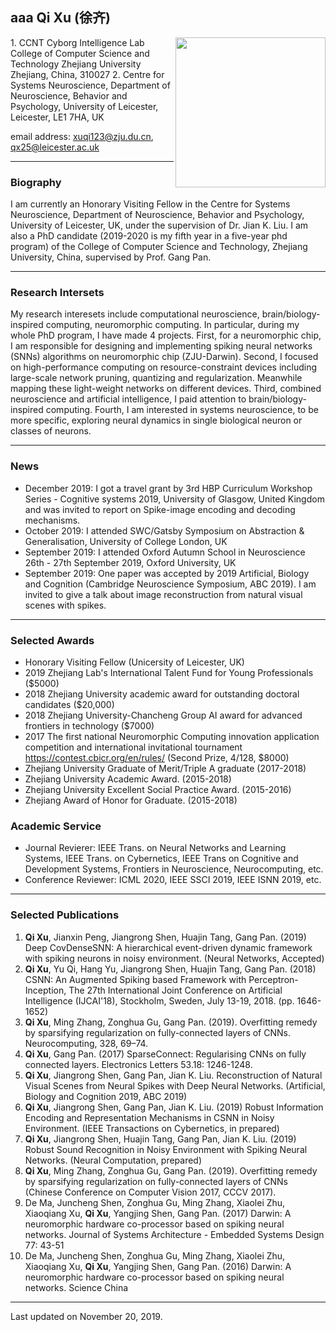 ## aaa Qi Xu (徐齐) 
<img src='https://i.loli.net/2019/11/20/FmJYA7fDIMtTNpd.jpg' align='right' style=' width:240px;height:300 px'/>  
1. CCNT Cyborg Intelligence Lab  
College of Computer Science and Technology  
Zhejiang University                                    
Zhejiang, China, 310027   
2. Centre for Systems Neuroscience,  
Department of Neuroscience, Behavior and Psychology,  
University of Leicester,   
Leicester, LE1 7HA, UK  

email address: xuqi123@zju.du.cn, qx25@leicester.ac.uk  

---
### Biography
I am currently an Honorary Visiting Fellow in the Centre for Systems Neuroscience, Department of Neuroscience, Behavior and Psychology, University of Leicester, UK, under the supervision of Dr. Jian K. Liu. I am also a PhD candidate (2019-2020 is my fifth year in a five-year phd program) of the College of Computer Science and Technology, Zhejiang University, China, supervised by Prof. Gang Pan.


---

### Research Intersets
My research interesets include computational neuroscience, brain/biology-inspired computing, neuromorphic computing. In particular, during my whole PhD program, I have made 4 projects. First, for a neuromorphic chip, I am responsible for designing and implementing spiking neural networks (SNNs) algorithms on neuromorphic chip (ZJU-Darwin). Second, I focused on high-performance computing on resource-constraint devices including large-scale network pruning, quantizing and regularization. Meanwhile mapping these light-weight networks on different devices. Third, combined neuroscience and artificial intelligence, I paid attention to brain/biology-inspired computing. Fourth, I am interested in systems neuroscience, to be more specific, exploring neural dynamics in single biological neuron or classes of neurons.

---


### News
- December 2019: I got a travel grant by 3rd HBP Curriculum Workshop Series - Cognitive systems 2019, University of Glasgow, United Kingdom and was invited to report on Spike-image encoding and decoding mechanisms.  
- October 2019: I attended SWC/Gatsby Symposium on Abstraction & Generalisation, University of College London, UK  
- September 2019: I attended Oxford Autumn School in Neuroscience 26th - 27th September 2019, Oxford University, UK  
- September 2019: One paper was accepted by 2019 Artificial, Biology and Cognition (Cambridge Neuroscience Symposium, ABC 2019). I am invited to give a talk about image reconstruction from natural visual scenes with spikes. 

---

### Selected Awards
- Honorary Visiting Fellow (Unicersity of Leicester, UK)
- 2019 Zhejiang Lab's International Talent Fund for Young Professionals ($5000)
- 2018 Zhejiang University academic award for outstanding doctoral candidates ($20,000)
- 2018 Zhejiang University-Chancheng Group AI award for advanced frontiers in technology ($7000)
- 2017 The first national Neuromorphic Computing innovation application competition and international invitational tournament https://contest.cbicr.org/en/rules/ (Second Prize, 4/128, $8000) 
-	Zhejiang University Graduate of Merit/Triple A graduate (2017-2018)
-	Zhejiang University Academic Award. (2015-2018)
-	Zhejiang University Excellent Social Practice Award. (2015-2016)
-	Zhejiang Award of Honor for Graduate. (2015-2018)

### Academic Service
- Journal Revierer: IEEE Trans. on Neural Networks and Learning Systems, IEEE Trans. on Cybernetics, IEEE Trans on Cognitive and Development Systems, Frontiers in Neuroscience, Neurocomputing, etc.
- Conference Reviewer: ICML 2020, IEEE SSCI 2019, IEEE ISNN 2019, etc.

---

### Selected Publications
1.	**Qi Xu**, Jianxin Peng, Jiangrong Shen, Huajin Tang, Gang Pan. (2019) Deep CovDenseSNN: A hierarchical event-driven dynamic framework with spiking neurons in noisy environment. (Neural Networks, Accepted)
 2.	**Qi Xu**, Yu Qi, Hang Yu, Jiangrong Shen, Huajin Tang, Gang Pan. (2018) CSNN: An Augmented Spiking based Framework with Perceptron-Inception, The 27th International Joint Conference on Artificial Intelligence (IJCAI'18), Stockholm, Sweden, July 13-19, 2018. (pp. 1646-1652)
 3.	**Qi Xu**, Ming Zhang, Zonghua Gu, Gang Pan. (2019). Overfitting remedy by sparsifying regularization on fully-connected layers of CNNs. Neurocomputing, 328, 69–74.
 4.	**Qi Xu**, Gang Pan. (2017) SparseConnect: Regularising CNNs on fully connected layers. Electronics Letters 53.18: 1246-1248.
 5. **Qi Xu**, Jiangrong Shen, Gang Pan, Jian K. Liu. Reconstruction of Natural Visual Scenes from Neural Spikes with Deep Neural Networks. (Artificial, Biology and Cognition 2019, ABC 2019)
 5.	**Qi Xu**, Jiangrong Shen, Gang Pan, Jian K. Liu. (2019) Robust Information Encoding and Representation Mechanisms in CSNN in Noisy Environment. (IEEE Transactions on Cybernetics, in prepared)
 6.	**Qi Xu**, Jiangrong Shen, Huajin Tang, Gang Pan, Jian K. Liu. (2019) Robust Sound Recognition in Noisy Environment with Spiking Neural Networks. (Neural Computation, prepared)
 7. **Qi Xu**, Ming Zhang, Zonghua Gu, Gang Pan. (2019). Overfitting remedy by sparsifying regularization on fully-connected layers of CNNs (Chinese Conference on Computer Vision 2017, CCCV 2017).
 8.	De Ma, Juncheng Shen, Zonghua Gu, Ming Zhang, Xiaolei Zhu, Xiaoqiang Xu, **Qi Xu**, Yangjing Shen, Gang Pan. (2017) Darwin: A neuromorphic hardware co-processor based on spiking neural networks. Journal of Systems Architecture - Embedded Systems Design 77: 43-51
 9. De Ma, Juncheng Shen, Zonghua Gu, Ming Zhang, Xiaolei Zhu, Xiaoqiang Xu, **Qi Xu**, Yangjing Shen, Gang Pan. (2016) Darwin: A neuromorphic hardware co-processor based on spiking neural networks. Science China  
 
---



Last updated on November 20, 2019.

 
